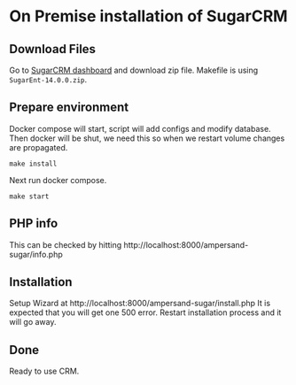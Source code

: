 # On Premise installation of SugarCRM

## Download Files

Go to [SugarCRM dashboard](https://auth.sugarcrm.com/dashboard) and download zip file.
Makefile is using `SugarEnt-14.0.0.zip`.

## Prepare environment

Docker compose will start, script will add configs and modify database. Then docker will be shut, we need this so when we restart volume changes are propagated.
```
make install
```
Next run docker compose.
```
make start
```

## PHP info

This can be checked by hitting http://localhost:8000/ampersand-sugar/info.php

## Installation

Setup Wizard at http://localhost:8000/ampersand-sugar/install.php
It is expected that you will get one 500 error. Restart installation process and it will go away.

## Done

Ready to use CRM.
